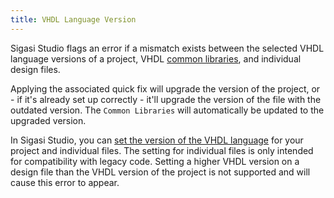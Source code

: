 ```yaml
---
title: VHDL Language Version
---
```


Sigasi Studio flags an error if a mismatch exists between the selected
VHDL language versions of a project, VHDL [common libraries](/manual/libraries/#common-libraries),
and individual design files.

Applying the associated quick fix will upgrade the version of the project,
or - if it's already set up correctly - it'll upgrade the version of the file with the outdated version.
The `Common Libraries` will automatically be updated to the upgraded version.

In Sigasi Studio, you can [set the version of the VHDL
language](/manual/config#choosing-your-vhdl-and-verilog-version) for
your project and individual files. The setting for individual
files is only intended for compatibility with legacy code. Setting a
higher VHDL version on a design file than the VHDL version of the
project is not supported and will cause this error to appear.

<!-- Not configurable in preferences, only in file -->
